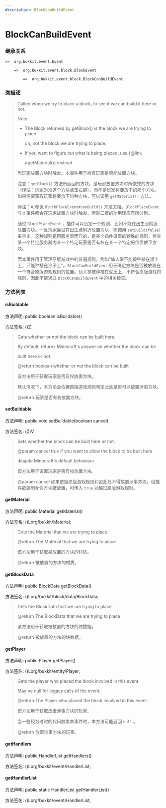 ```yaml
---
description: BlockCanBuildEvent
---
```


# BlockCanBuildEvent

### 继承关系

    =>  org.bukkit.event.Event

        =>  org.bukkit.event.block.BlockEvent

            =>  org.bukkit.event.block.BlockCanBuildEvent

### 类描述

> Called when we try to place a block, to see if we can build it here or not.
>
> Note:
>
> <ul>
>
> <li>The Block returned by getBlock() is the block we are trying to place
>
> on, not the block we are trying to place.
>
> <li>If you want to figure out what is being placed, use {@link
>
> #getMaterial()} instead.
>
> </ul>
>
>
> 
> 当玩家放置方块时触发。本事件用于检查玩家是否能放置方块。
>
> 注意：`getBlock()` 方法所返回的方块，是玩家放置方块时所依凭的方块（译注：玩家对准这个方块点击右键），而不是玩家将要放下的那个方块。如果需要获取玩家将要放下何种方块，可以调用 `getMaterial()` 方法。
> 
>
> 
> 译注：可参见 `BlockPlaceEvent#canBuild()` 方法文档。`BlockPlaceEvent` 与本事件都会在玩家放置方块时触发。但是二者的功用理应有所分别。
> 
> 通过 `BlockPlaceEvent` ，插件可以设定一个规则，比如不能在出生点附近放置方块。一旦玩家尝试在出生点附近放置方块，则调用 `setBuild(false)` 来禁止。这种规则是因服务器而异的，是某个插件设置的特殊的规则，检查某一个特定服务器内某一个特定玩家是否有权在某一个特定的位置放下方块。
> 
> 而本事件用于管理原版游戏中的普遍规则，例如“仙人掌不能被种植在泥土上，只能种植在沙子上”。`BlockCanBuildEvent` 用于确定方块是否被放置在一个符合原版游戏规则的位置。仙人掌被种植在泥土上，不符合原版游戏的规则，因此不能通过 `BlockCanBuildEvent` 中的相关检查。

### 方法列表

#### isBuildable

方法声明: public boolean isBuildable()

方法签名: ()Z

> Gets whether or not the block can be built here.
>
> By default, returns Minecraft's answer on whether the block can be
>
> built here or not.
>
> @return boolean whether or not the block can be built
>
>
> 
> 该方法用于获取玩家是否有权放置方块。
>
> 默认情况下，本方法会依据原版游戏规则判定此处是否可以放置涉事方块。
>
> @return 玩家是否有权放置方块。

#### setBuildable

方法声明: public void setBuildable(boolean cancel)

方法签名: (Z)V

> Sets whether the block can be built here or not.
>
> @param cancel true if you want to allow the block to be built here
>
> despite Minecraft's default behaviour
>
>
> 
> 该方法用于设置玩家是否有权放置方块。
>
> @param cancel 如果依据原版游戏规则判定此处不得放置涉事方块，但插件欲强制允许方块被放置，可传入 `true` 以越过原版游戏规则。

#### getMaterial

方法声明: public Material getMaterial()

方法签名: ()Lorg/bukkit/Material;

> Gets the Material that we are trying to place.
>
> @return The Material that we are trying to place
>
>
> 
> 该方法用于获取被放置的方块的材质。
>
> @return 被放置的方块的材质。

#### getBlockData

方法声明: public BlockData getBlockData()

方法签名: ()Lorg/bukkit/block/data/BlockData;

> Gets the BlockData that we are trying to place.
>
> @return The BlockData that we are trying to place
>
>
> 
> 该方法用于获取被放置的方块的块数据。
>
> @return 被放置的方块的块数据。

#### getPlayer

方法声明: public Player getPlayer()

方法签名: ()Lorg/bukkit/entity/Player;

> Gets the player who placed the block involved in this event.
>
> May be null for legacy calls of the event.
>
> @return The Player who placed the block involved in this event
>
>
> 
> 该方法用于获取放置涉事方块的玩家。
>
> 当一些较为过时的代码触发本事件时，本方法可能返回 `null` 。
>
> @return 放置涉事方块的玩家。

#### getHandlers

方法声明: public HandlerList getHandlers()

方法签名: ()Lorg/bukkit/event/HandlerList;

#### getHandlerList

方法声明: public static HandlerList getHandlerList()

方法签名: ()Lorg/bukkit/event/HandlerList;